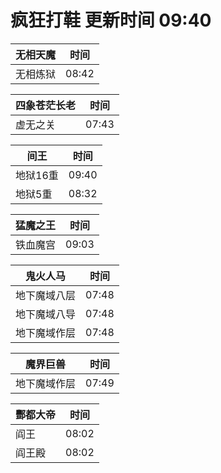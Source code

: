 # 疯狂打鞋 更新时间 09:40

| 无相天魔   | 时间    |
|--------|-------|
| 无相炼狱 | 08:42 |

| 四象苍茫长老   | 时间    |
|--------|-------|
| 虚无之关 | 07:43 |

| 间王   | 时间    |
|--------|-------|
| 地狱16重 | 09:40 |
| 地狱5重 | 08:32 |

| 猛魔之王   | 时间    |
|--------|-------|
| 铁血魔宫 | 09:03 |

| 鬼火人马   | 时间    |
|--------|-------|
| 地下魔域八层 | 07:48 |
| 地下魔域八导 | 07:48 |
| 地下魔域作层 | 07:48 |

| 魔界巨兽   | 时间    |
|--------|-------|
| 地下魔域作层 | 07:49 |

| 酆都大帝   | 时间    |
|--------|-------|
| 阎王 | 08:02 |
| 阎王殿 | 08:02 |